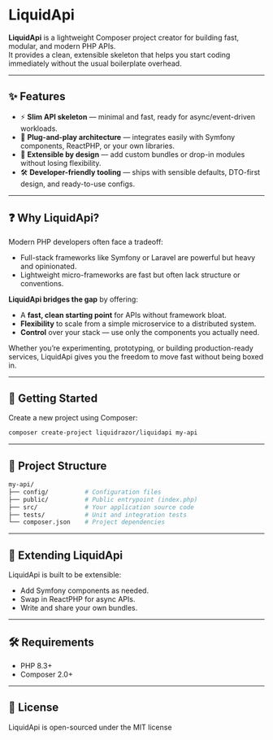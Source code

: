 # LiquidApi

**LiquidApi** is a lightweight Composer project creator for building fast, modular, and modern PHP APIs.  
It provides a clean, extensible skeleton that helps you start coding immediately without the usual boilerplate overhead.

---

## ✨ Features

- ⚡ **Slim API skeleton** — minimal and fast, ready for async/event-driven workloads.  
- 🔌 **Plug-and-play architecture** — integrates easily with Symfony components, ReactPHP, or your own libraries.  
- 🧩 **Extensible by design** — add custom bundles or drop-in modules without losing flexibility.  
- 🛠️ **Developer-friendly tooling** — ships with sensible defaults, DTO-first design, and ready-to-use configs.  

---

## ❓ Why LiquidApi?

Modern PHP developers often face a tradeoff:  
- Full-stack frameworks like Symfony or Laravel are powerful but heavy and opinionated.  
- Lightweight micro-frameworks are fast but often lack structure or conventions.  

**LiquidApi bridges the gap** by offering:  
- A **fast, clean starting point** for APIs without framework bloat.  
- **Flexibility** to scale from a simple microservice to a distributed system.  
- **Control** over your stack — use only the components you actually need.  

Whether you’re experimenting, prototyping, or building production-ready services, LiquidApi gives you the freedom to move fast without being boxed in.

---

## 🚀 Getting Started

Create a new project using Composer:

```bash
composer create-project liquidrazor/liquidapi my-api
```
---

## 📂 Project Structure

```bash
my-api/
├── config/          # Configuration files
├── public/          # Public entrypoint (index.php)
├── src/             # Your application source code
├── tests/           # Unit and integration tests
└── composer.json    # Project dependencies

```
---

## 🧩 Extending LiquidApi

LiquidApi is built to be extensible:

- Add Symfony components as needed.
- Swap in ReactPHP for async APIs.
- Write and share your own bundles.

---

## 🛠️ Requirements

- PHP 8.3+
- Composer 2.0+

---

## 📖 License

LiquidApi is open-sourced under the MIT license
